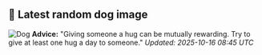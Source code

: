 ## 🐶 Latest random dog image
![Dog](https://images.dog.ceo/breeds/terrier-border/n02093754_3725.jpg)
**Advice:** "Giving someone a hug can be mutually rewarding. Try to give at least one hug a day to someone."
*Updated: 2025-10-16 08:45 UTC*
